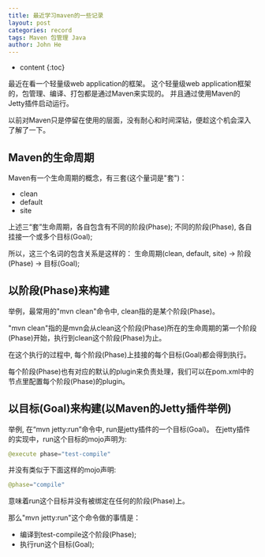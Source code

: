 ```yaml
---
title: 最近学习maven的一些记录
layout: post
categories: record
tags: Maven 包管理 Java
author: John He
---
```


* content
{:toc}

最近在看一个轻量级web application的框架。
这个轻量级web application框架的，包管理、编译、打包都是通过Maven来实现的。
并且通过使用Maven的Jetty插件启动运行。

以前对Maven只是停留在使用的层面，没有耐心和时间深钻，便趁这个机会深入了解了一下。

## Maven的生命周期
Maven有一个生命周期的概念，有三套(这个量词是"套")：
- clean
- default
- site

上述三“套”生命周期，各自包含有不同的阶段(Phase);
不同的阶段(Phase), 各自挂接一个或多个目标(Goal);

所以，这三个名词的包含关系是这样的：
生命周期(clean, default, site) -> 阶段(Phase) -> 目标(Goal);

## 以阶段(Phase)来构建
举例，最常用的"mvn clean"命令中, clean指的是某个阶段(Phase)。

"mvn clean"指的是mvn会从clean这个阶段(Phase)所在的生命周期的第一个阶段(Phase)开始，执行到clean这个阶段(Phase)为止。

在这个执行的过程中, 每个阶段(Phase)上挂接的每个目标(Goal)都会得到执行。

每个阶段(Phase)也有对应的默认的plugin来负责处理，我们可以在pom.xml中的<plugins>节点里配置每个阶段(Phase)的plugin。

## 以目标(Goal)来构建(以Maven的Jetty插件举例)
举例, 在“mvn jetty:run”命令中, run是jetty插件的一个目标(Goal)。
在jetty插件的实现中，run这个目标的mojo声明为:
```Java
@execute phase="test-compile"
```
并没有类似于下面这样的mojo声明:
```Java
@phase="compile"
```
意味着run这个目标并没有被绑定在任何的阶段(Phase)上。

那么"mvn jetty:run"这个命令做的事情是：
- 编译到test-compile这个阶段(Phase);
- 执行run这个目标(Goal);